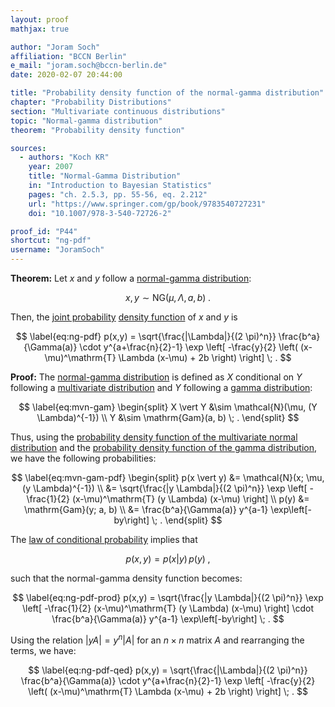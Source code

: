 ```yaml
---
layout: proof
mathjax: true

author: "Joram Soch"
affiliation: "BCCN Berlin"
e_mail: "joram.soch@bccn-berlin.de"
date: 2020-02-07 20:44:00

title: "Probability density function of the normal-gamma distribution"
chapter: "Probability Distributions"
section: "Multivariate continuous distributions"
topic: "Normal-gamma distribution"
theorem: "Probability density function"

sources:
  - authors: "Koch KR"
    year: 2007
    title: "Normal-Gamma Distribution"
    in: "Introduction to Bayesian Statistics"
    pages: "ch. 2.5.3, pp. 55-56, eq. 2.212"
    url: "https://www.springer.com/gp/book/9783540727231"
    doi: "10.1007/978-3-540-72726-2"

proof_id: "P44"
shortcut: "ng-pdf"
username: "JoramSoch"
---
```



**Theorem:** Let $x$ and $y$ follow a [normal-gamma distribution](/D/ng):

$$ \label{eq:ng}
x,y \sim \mathrm{NG}(\mu, \Lambda, a, b) \; .
$$

Then, the [joint probability](/D/prob-joint) [density function](/D/pdf) of $x$ and $y$ is

$$ \label{eq:ng-pdf}
p(x,y) = \sqrt{\frac{|\Lambda|}{(2 \pi)^n}} \frac{b^a}{\Gamma(a)} \cdot y^{a+\frac{n}{2}-1} \exp \left[ -\frac{y}{2} \left( (x-\mu)^\mathrm{T} \Lambda (x-\mu) + 2b \right) \right] \; .
$$


**Proof:** The [normal-gamma distribution](/D/ng) is defined as $X$ conditional on $Y$ following a [multivariate distribution](/D/mvn) and $Y$ following a [gamma distribution](/D/gam):

$$ \label{eq:mvn-gam}
\begin{split}
X \vert Y &\sim \mathcal{N}(\mu, (Y \Lambda)^{-1}) \\
Y &\sim \mathrm{Gam}(a, b) \; .
\end{split}
$$

Thus, using the [probability density function of the multivariate normal distribution](/P/mvn-pdf) and the [probability density function of the gamma distribution](/P/gam-pdf), we have the following probabilities:

$$ \label{eq:mvn-gam-pdf}
\begin{split}
p(x \vert y) &= \mathcal{N}(x; \mu, (y \Lambda)^{-1}) \\
&= \sqrt{\frac{|y \Lambda|}{(2 \pi)^n}} \exp \left[ -\frac{1}{2} (x-\mu)^\mathrm{T} (y \Lambda) (x-\mu) \right] \\
p(y) &= \mathrm{Gam}(y; a, b) \\
&= \frac{b^a}{\Gamma(a)} y^{a-1} \exp\left[-by\right] \; .
\end{split}
$$

The [law of conditional probability](/D/prob-cond) implies that

$$ \label{eq:prob-cond}
p(x,y) = p(x \vert y) \, p(y) \; ,
$$

such that the normal-gamma density function becomes:

$$ \label{eq:ng-pdf-prod}
p(x,y) = \sqrt{\frac{|y \Lambda|}{(2 \pi)^n}} \exp \left[ -\frac{1}{2} (x-\mu)^\mathrm{T} (y \Lambda) (x-\mu) \right] \cdot \frac{b^a}{\Gamma(a)} y^{a-1} \exp\left[-by\right] \; .
$$

Using the relation $\lvert y A \rvert = y^n \lvert A \rvert$ for an $n \times n$ matrix $A$ and rearranging the terms, we have:

$$ \label{eq:ng-pdf-qed}
p(x,y) = \sqrt{\frac{|\Lambda|}{(2 \pi)^n}} \frac{b^a}{\Gamma(a)} \cdot y^{a+\frac{n}{2}-1} \exp \left[ -\frac{y}{2} \left( (x-\mu)^\mathrm{T} \Lambda (x-\mu) + 2b \right) \right] \; .
$$